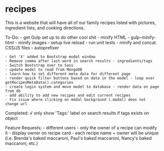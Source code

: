 # recipes
This is a website that will have all of our family recipes listed with pictures, ingredient lists, and cooking directions.


To-Do:
	- get Gulp set up to do other cool shit
		- minify HTML - gulp-minify-html
		- minify images
		- setup live reload
		- run unit tests
		- minify and concat. CSS/JS files
		- autoprefixer

	- Get 'X' added to Bootstrap modal window
	- Remove comma after last word in search results - ingredients/tags
	- Switch Bootstrap over to Sass
	- update model to read from MongoDB
	- learn how to set different meta data for different page
	- render quick filter buttons based on data in the model - loop over getRecipesMetaData().categories
	- create login system and move model to database - render data on page from db
	- add ability to add new recipes and edit current recipes
	- Fix issue where clicking on modal background (.modal) does not change url 

Completed:
	√ only show 'Tags:' label on search results if tags exists on object

Feature Requests;
	- different users
		- only the owner of a recipe can modify it
		- display owner on recipe card
		- each recipe name + owner will be unique (i.e. Brenda's baked maccaroni, Paul's baked maccaroni, Nancy's baked maccaroni, etc.)
